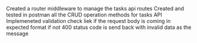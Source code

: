 Created a router middleware  to manage the tasks api routes
Created and tested in postman all the CRUD operation methods for tasks API
Implemeneted validation check liek if the request body is coming in expected format if not 400 status code is send back with invalid data as the message

